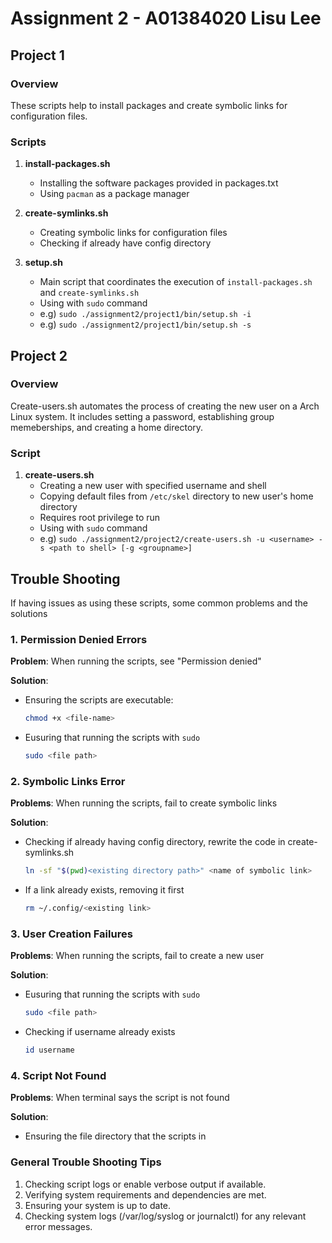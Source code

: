 # Assignment 2 - A01384020 Lisu Lee

## Project 1

### Overview
These scripts help to install packages and create symbolic links for configuration files.

### Scripts
1. **install-packages.sh**
    - Installing the software packages provided in packages.txt 
    - Using `pacman` as a package manager

2. **create-symlinks.sh**
    - Creating symbolic links for configuration files
    - Checking if already have config directory

3. **setup.sh**
    - Main script that coordinates the execution of `install-packages.sh` and `create-symlinks.sh`
    - Using with `sudo` command
    - e.g) `sudo ./assignment2/project1/bin/setup.sh -i`   
    - e.g) `sudo ./assignment2/project1/bin/setup.sh -s`   

## Project 2

### Overview
Create-users.sh automates the process of creating the new user on a Arch Linux system. 
It includes setting a password, establishing group memeberships, and creating a home directory.

### Script
1. **create-users.sh**
    - Creating a new user with specified username and shell
    - Copying default files from `/etc/skel` directory to new user's home directory
    - Requires root privilege to run
    - Using with `sudo` command
    - e.g) `sudo ./assignment2/project2/create-users.sh -u <username> -s <path to shell> [-g <groupname>]`

## Trouble Shooting
If having issues as using these scripts, some common problems and the solutions

### 1. Permission Denied Errors

**Problem**: When running the scripts, see "Permission denied"

**Solution**: 
- Ensuring the scripts are executable:
    ```bash
    chmod +x <file-name>
    ```
    
- Eusuring that running the scripts with `sudo`
    ```bash
    sudo <file path>
    ```
        

### 2. Symbolic Links Error

**Problems**: When running the scripts, fail to create symbolic links

**Solution**:
- Checking if already having config directory, rewrite the code in create-symlinks.sh
    ```bash
    ln -sf "$(pwd)<existing directory path>" <name of symbolic link>
    ```

- If a link already exists, removing it first
    ```bash
    rm ~/.config/<existing link>
    ```

### 3. User Creation Failures

**Problems**: When running the scripts, fail to create a new user

**Solution**:
- Eusuring that running the scripts with `sudo`
    ```bash
    sudo <file path>
    ```

- Checking if username already exists
    ```bash
    id username
    ```

### 4. Script Not Found

**Problems**: When terminal says the script is not found

**Solution**:
- Ensuring the file directory that the scripts in


### General Trouble Shooting Tips
1. Checking script logs or enable verbose output if available.
2. Verifying system requirements and dependencies are met.
3. Ensuring your system is up to date.
4. Checking system logs (/var/log/syslog or journalctl) for any relevant error messages.



